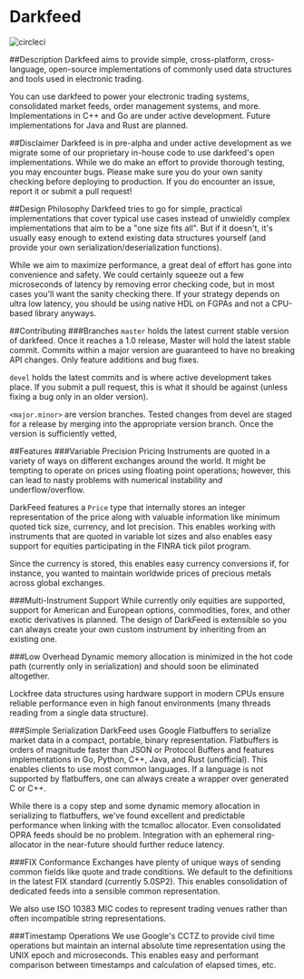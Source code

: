 # Darkfeed
![circleci](https://circleci.com/gh/blacklabcapital/darkfeed/tree/master.svg?style=shield&circle-token=860686d1cde81bd808bf2eb611ccdd96f5cf9412)

##Description
Darkfeed aims to provide simple, cross-platform, cross-language, open-source implementations of commonly used data structures and tools used in electronic trading.

You can use darkfeed to power your electronic trading systems, consolidated market feeds, order management systems, and more. Implementations in C++ and Go are under active development. Future implementations for Java and Rust are planned.

##Disclaimer
Darkfeed is in pre-alpha and under active development as we migrate some of our proprietary in-house code to use darkfeed's open implementations. While we do make an effort to provide thorough testing, you may encounter bugs. Please make sure you do your own sanity checking before deploying to production. If you do encounter an issue, report it or submit a pull request!

##Design Philosophy
Darkfeed tries to go for simple, practical implementations that cover typical use cases instead of unwieldly complex implementations that aim to be a "one size fits all". But if it doesn't, it's usually easy enough to extend existing data structures yourself (and provide your own serialization/deserialization functions).

While we aim to maximize performance, a great deal of effort has gone into convenience and safety. We could certainly squeeze out a few microseconds of latency by removing error checking code, but in most cases you'll want the sanity checking there. If your strategy depends on ultra low latency, you should be using native HDL on FGPAs and not a CPU-based library anyways.

##Contributing
###Branches
`master` holds the latest current stable version of darkfeed. Once it reaches a 1.0 release, Master will hold the latest stable commit. Commits within a major version are guaranteed to have no breaking API changes. Only feature additions and bug fixes.

`devel` holds the latest commits and is where active development takes place. If you submit a pull request, this is what it should be against (unless fixing a bug only in an older version).

`<major.minor>` are version branches. Tested changes from devel are staged for a release by merging into the appropriate version branch. Once the version is sufficiently vetted, 

##Features
###Variable Precision Pricing
Instruments are quoted in a variety of ways on different exchanges around the world. It might be tempting to operate on prices using floating point operations; however, this can lead to nasty problems with numerical instability and underflow/overflow.

DarkFeed features a `Price` type that internally stores an integer representation of the price along with valuable information like minimum quoted tick size, currency, and lot precision. This enables working with instruments that are quoted in variable lot sizes and also enables easy support for equities participating in the FINRA tick pilot program.

Since the currency is stored, this enables easy currency conversions if, for instance, you wanted to maintain worldwide prices of precious metals across global exchanges.

###Multi-Instrument Support
While currently only equities are supported, support for American and European options, commodities, forex, and other exotic derivatives is planned. The design of DarkFeed is extensible so you can always create your own custom instrument by inheriting from an existing one.

###Low Overhead
Dynamic memory allocation is minimized in the hot code path (currently only in serialization) and should soon be eliminated altogether. 

Lockfree data structures using hardware support in modern CPUs ensure reliable performance even in high fanout environments (many threads reading from a single data structure).

###Simple Serialization
DarkFeed uses Google Flatbuffers to serialize market data in a compact, portable, binary representation. Flatbuffers is orders of magnitude faster than JSON or Protocol Buffers and features implementations in Go, Python, C++, Java, and Rust (unofficial). This enables clients to use most common languages. If a language is not supported by flatbuffers, one can always create a wrapper over generated C or C++.

While there is a copy step and some dynamic memory allocation in serializing to flatbuffers, we've found excellent and predictable performance when linking with the tcmalloc allocator. Even consolidated OPRA feeds should be no problem. Integration with an ephemeral ring-allocator in the near-future should further reduce latency.

###FIX Conformance
Exchanges have plenty of unique ways of sending common fields like quote and trade conditions. We default to the definitions in the latest FIX standard (currently 5.0SP2). This enables consolidation of dedicated feeds into a sensible common representation.

We also use ISO 10383 MIC codes to represent trading venues rather than often incompatible string representations.

###Timestamp Operations
We use Google's CCTZ to provide civil time operations but maintain an internal absolute time representation using the UNIX epoch and microseconds. This enables easy and performant comparison between timestamps and calculation of elapsed times, etc.

